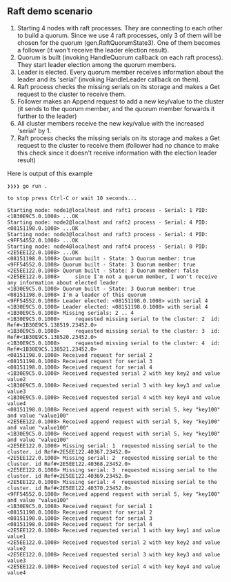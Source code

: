 ## Raft demo scenario ##

1. Starting 4 nodes with raft processes. They are connecting to each other to build a quorum. Since we use 4 raft processes, only 3 of them will be chosen for the quorum (gen.RaftQuorumState3). One of them becomes a follower (it won't receive the leader election result).
2. Quorum is built (invoking HandleQuorum callback on each raft process). They start leader election among the quorum members.
3. Leader is elected. Every quorum member receives information about the leader and its 'serial' (invoking HandleLeader callback on them).
4. Raft process checks the missing serials on its storage and makes a Get request to the cluster to receive them.
5. Follower makes an Append request to add a new key/value to the cluster (it sends to the quorum member, and the quorum member forwards it further to the leader)
6. All cluster members receive the new key/value with the increased 'serial' by 1.
7. Raft process checks the missing serials on its storage and makes a Get request to the cluster to receive them (follower had no chance to make this check since it doesn't receive information with the election leader result)



Here is output of this example

```
❯❯❯❯ go run .

to stop press Ctrl-C or wait 10 seconds...

Starting node: node1@localhost and raft1 process - Serial: 1 PID: <1B30E9C5.0.1008> ...OK
Starting node: node2@localhost and raft2 process - Serial: 4 PID: <08151198.0.1008> ...OK
Starting node: node3@localhost and raft3 process - Serial: 4 PID: <9FF54552.0.1008> ...OK
Starting node: node4@localhost and raft4 process - Serial: 0 PID: <2E5EE122.0.1008> ...OK
<08151198.0.1008> Quorum built - State: 3 Quorum member: true
<9FF54552.0.1008> Quorum built - State: 3 Quorum member: true
<2E5EE122.0.1008> Quorum built - State: 3 Quorum member: false
<2E5EE122.0.1008>     since I'm not a quorum member, I won't receive any information about elected leader
<1B30E9C5.0.1008> Quorum built - State: 3 Quorum member: true
<08151198.0.1008> I'm a leader of this quorum
<9FF54552.0.1008> Leader elected: <08151198.0.1008> with serial 4
<1B30E9C5.0.1008> Leader elected: <08151198.0.1008> with serial 4
<1B30E9C5.0.1008> Missing serials: 2 .. 4
<1B30E9C5.0.1008>     requested missing serial to the cluster: 2  id: Ref#<1B30E9C5.138519.23452.0>
<1B30E9C5.0.1008>     requested missing serial to the cluster: 3  id: Ref#<1B30E9C5.138520.23452.0>
<1B30E9C5.0.1008>     requested missing serial to the cluster: 4  id: Ref#<1B30E9C5.138521.23452.0>
<08151198.0.1008> Received request for serial 2
<08151198.0.1008> Received request for serial 3
<08151198.0.1008> Received request for serial 4
<1B30E9C5.0.1008> Received requested serial 2 with key key2 and value value2
<1B30E9C5.0.1008> Received requested serial 3 with key key3 and value value3
<1B30E9C5.0.1008> Received requested serial 4 with key key4 and value value4
<08151198.0.1008> Received append request with serial 5, key "key100" and value "value100"
<2E5EE122.0.1008> Received append request with serial 5, key "key100" and value "value100"
<1B30E9C5.0.1008> Received append request with serial 5, key "key100" and value "value100"
<2E5EE122.0.1008> Missing serial: 1  requested missing serial to the cluster. id Ref#<2E5EE122.40367.23452.0>
<2E5EE122.0.1008> Missing serial: 2  requested missing serial to the cluster. id Ref#<2E5EE122.40368.23452.0>
<2E5EE122.0.1008> Missing serial: 3  requested missing serial to the cluster. id Ref#<2E5EE122.40369.23452.0>
<2E5EE122.0.1008> Missing serial: 4  requested missing serial to the cluster. id Ref#<2E5EE122.40370.23452.0>
<9FF54552.0.1008> Received append request with serial 5, key "key100" and value "value100"
<1B30E9C5.0.1008> Received request for serial 1
<08151198.0.1008> Received request for serial 2
<08151198.0.1008> Received request for serial 3
<08151198.0.1008> Received request for serial 4
<2E5EE122.0.1008> Received requested serial 1 with key key1 and value value1
<2E5EE122.0.1008> Received requested serial 2 with key key2 and value value2
<2E5EE122.0.1008> Received requested serial 3 with key key3 and value value3
<2E5EE122.0.1008> Received requested serial 4 with key key4 and value value4

```
